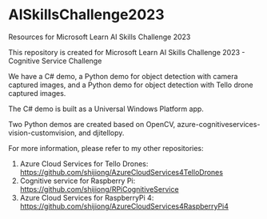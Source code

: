 # AISkillsChallenge2023
Resources for Microsoft Learn AI Skills Challenge 2023

This repository is created for Microsoft Learn AI Skills Challenge 2023 - Cognitive Service Challenge

We have a C# demo, a Python demo for object detection with camera captured images, and a Python demo for object detection with Tello drone captured images.

The C# demo is built as a Universal Windows Platform app.

Two Python demos are created based on OpenCV, azure-cognitiveservices-vision-customvision, and djitellopy. 

For more information, please refer to my other repositories:

1. Azure Cloud Services for Tello Drones: https://github.com/shijiong/AzureCloudServices4TelloDrones
2. Cognitive service for Raspberry Pi: https://github.com/shijiong/RPiCognitiveService
3. Azure Cloud Services for RaspberryPi 4: https://github.com/shijiong/AzureCloudServices4RaspberryPi4
